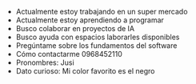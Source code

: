 <!-- ## Hi there 👋 -->

-  Actualmente estoy trabajando en un super mercado 
-  Actualmente estoy aprendiendo a programar 
-  Busco colaborar en proyectos de IA 
-  Busco ayuda con espacios laborarles disponibles 
-  Pregúntame sobre los fundamentos del software 
-  Cómo contactarme 0968452110
-  Pronombres: Jusi
-  Dato curioso: Mi color favorito es el negro 
